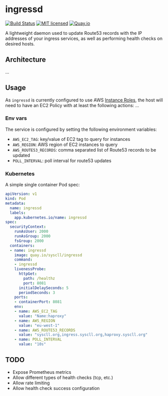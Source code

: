 # ingressd
[![Build Status](https://github.com/syscll/ingressd/workflows/build/badge.svg)](https://github.com/syscll/ingressd/actions) [![MIT licensed](https://img.shields.io/badge/license-MIT-blue.svg)](LICENSE) [![Quay.io](https://img.shields.io/badge/container-quay.io-red)](https://quay.io/repository/syscll/ingressd)

A lightweight daemon used to update Route53 records with the IP addresses of your ingress services, as well as performing health checks on desired hosts.

## Architecture
...

## Usage
As `ingressd` is currently configured to use AWS [Instance Roles](https://docs.aws.amazon.com/AWSEC2/latest/UserGuide/iam-roles-for-amazon-ec2.html), the host will need to have an EC2 Policy with at least the following actions: ...

### Env vars
The service is configured by setting the following environment variables:
- `AWS_EC2_TAG`: key/value of EC2 tag to query for instances
- `AWS_REGION`: AWS region of EC2 instances to query
- `AWS_ROUTE53_RECORDS`: comma separated list of Route53 records to be updated
- `POLL_INTERVAL`:  poll interval for route53 updates

### Kubernetes
A simple single container Pod spec:
```yaml
apiVersion: v1
kind: Pod
metadata:
  name: ingressd
  labels:
    app.kubernetes.io/name: ingressd
spec:
  securityContext:
    runAsUser: 2000
    runAsGroup: 2000
    fsGroup: 2000
  containers:
  - name: ingressd
    image: quay.io/syscll/ingressd
    command:
    - ingressd
    livenessProbe:
      httpGet:
        path: /healthz
        port: 8081
      initialDelaySeconds: 5
      periodSeconds: 3
    ports:
    - containerPort: 8081
    env:
    - name: AWS_EC2_TAG
      value: "Name:haproxy"
    - name: AWS_REGION
      value: "eu-west-1"
    - name: AWS_ROUTE53_RECORDS
      value: "syscll.org,ingress.syscll.org,haproxy.syscll.org"
    - name: POLL_INTERVAL
      value: "10s"
```

## TODO
- Expose Prometheus metrics
- Allow different types of health checks (tcp, etc.)
- Allow rate limiting
- Allow health check success configuration
